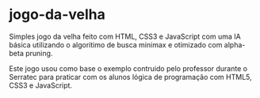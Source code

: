 # jogo-da-velha
Simples jogo da velha feito com HTML, CSS3 e JavaScript com uma IA básica utilizando o algoritimo de busca minimax e otimizado com alpha-beta pruning.

Este jogo usou como base o exemplo contruido pelo professor durante o Serratec para praticar com os alunos lógica de programação com HTML5, CSS3 e JavaScript.
